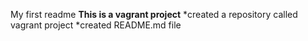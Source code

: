 My first readme
**This is a vagrant project**
*created a repository called vagrant project
*created README.md file
